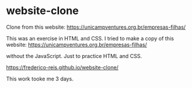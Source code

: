 # website-clone
Clone from this website: https://unicampventures.org.br/empresas-filhas/



This was an exercise in HTML and CSS. I tried to make a copy of this website:
https://unicampventures.org.br/empresas-filhas/

without the JavaScript. Just to practice HTML and CSS.

https://frederico-reis.github.io/website-clone/

This work tooke me 3 days.


